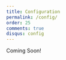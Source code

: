 ```yaml
---
title: Configuration
permalink: /config/
order: 25
comments: true
disqus: config
---
```


Coming Soon!




